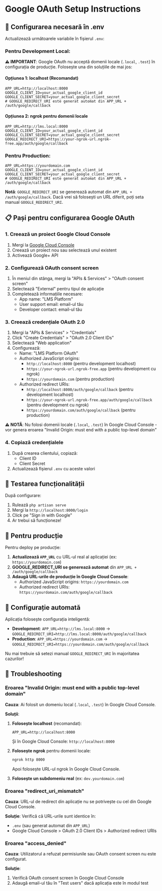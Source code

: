 # Google OAuth Setup Instructions

## 🔧 Configurarea necesară în .env

Actualizează următoarele variabile în fișierul `.env`:

### Pentru Development Local:

**⚠️ IMPORTANT**: Google OAuth nu acceptă domenii locale (`.local`, `.test`) în configurația de producție. Folosește una din soluțiile de mai jos:

#### Opțiunea 1: localhost (Recomandat)
```env
APP_URL=http://localhost:8000
GOOGLE_CLIENT_ID=your_actual_google_client_id
GOOGLE_CLIENT_SECRET=your_actual_google_client_secret
# GOOGLE_REDIRECT_URI este generat automat din APP_URL + /auth/google/callback
```

#### Opțiunea 2: ngrok pentru domenii locale
```env
APP_URL=http://lms.local:8000
GOOGLE_CLIENT_ID=your_actual_google_client_id
GOOGLE_CLIENT_SECRET=your_actual_google_client_secret
GOOGLE_REDIRECT_URI=https://your-ngrok-url.ngrok-free.app/auth/google/callback
```

### Pentru Production:
```env
APP_URL=https://yourdomain.com
GOOGLE_CLIENT_ID=your_actual_google_client_id
GOOGLE_CLIENT_SECRET=your_actual_google_client_secret
# GOOGLE_REDIRECT_URI este generat automat din APP_URL + /auth/google/callback
```

**Notă**: `GOOGLE_REDIRECT_URI` se generează automat din `APP_URL + /auth/google/callback`. Dacă vrei să folosești un URL diferit, poți seta manual `GOOGLE_REDIRECT_URI`.

## 📋 Pași pentru configurarea Google OAuth

### 1. Creează un proiect Google Cloud Console
1. Mergi la [Google Cloud Console](https://console.cloud.google.com/)
2. Creează un proiect nou sau selectează unul existent
3. Activează Google+ API

### 2. Configurează OAuth consent screen
1. În meniul din stânga, mergi la "APIs & Services" > "OAuth consent screen"
2. Selectează "External" pentru tipul de aplicație
3. Completează informațiile necesare:
   - App name: "LMS Platform"
   - User support email: email-ul tău
   - Developer contact: email-ul tău

### 3. Creează credențiale OAuth 2.0
1. Mergi la "APIs & Services" > "Credentials"
2. Click "Create Credentials" > "OAuth 2.0 Client IDs"
3. Selectează "Web application"
4. Configurează:
   - Name: "LMS Platform OAuth"
   - Authorized JavaScript origins: 
     - `http://localhost:8000` (pentru development localhost)
     - `https://your-ngrok-url.ngrok-free.app` (pentru development cu ngrok)
     - `https://yourdomain.com` (pentru production)
   - Authorized redirect URIs: 
     - `http://localhost:8000/auth/google/callback` (pentru development localhost)
     - `https://your-ngrok-url.ngrok-free.app/auth/google/callback` (pentru development cu ngrok)
     - `https://yourdomain.com/auth/google/callback` (pentru production)

**⚠️ NOTĂ**: Nu folosi domenii locale (`.local`, `.test`) în Google Cloud Console - vor genera eroarea "Invalid Origin: must end with a public top-level domain"

### 4. Copiază credențialele
1. După crearea clientului, copiază:
   - Client ID
   - Client Secret
2. Actualizează fișierul `.env` cu aceste valori

## 🧪 Testarea funcționalității

După configurare:
1. Rulează `php artisan serve`
2. Mergi la `http://localhost:8000/login`
3. Click pe "Sign in with Google"
4. Ar trebui să funcționeze!

## 🚀 Pentru producție

Pentru deploy pe producție:
1. **Actualizează `APP_URL`** cu URL-ul real al aplicației (ex: `https://yourdomain.com`)
2. **GOOGLE_REDIRECT_URI se generează automat** din `APP_URL + /auth/google/callback`
3. **Adaugă URL-urile de producție în Google Cloud Console**:
   - Authorized JavaScript origins: `https://yourdomain.com`
   - Authorized redirect URIs: `https://yourdomain.com/auth/google/callback`

## 🔄 Configurație automată

Aplicația folosește configurația inteligentă:
- **Development**: `APP_URL=http://lms.local:8000` → `GOOGLE_REDIRECT_URI=http://lms.local:8000/auth/google/callback`
- **Production**: `APP_URL=https://yourdomain.com` → `GOOGLE_REDIRECT_URI=https://yourdomain.com/auth/google/callback`

Nu mai trebuie să setezi manual `GOOGLE_REDIRECT_URI` în majoritatea cazurilor!

## 🚨 Troubleshooting

### Eroarea "Invalid Origin: must end with a public top-level domain"

**Cauza**: Ai folosit un domeniu local (`.local`, `.test`) în Google Cloud Console.

**Soluții**:
1. **Folosește localhost** (recomandat):
   ```env
   APP_URL=http://localhost:8000
   ```
   Și în Google Cloud Console: `http://localhost:8000`

2. **Folosește ngrok** pentru domenii locale:
   ```bash
   ngrok http 8000
   ```
   Apoi folosește URL-ul ngrok în Google Cloud Console.

3. **Folosește un subdomeniu real** (ex: `dev.yourdomain.com`)

### Eroarea "redirect_uri_mismatch"

**Cauza**: URL-ul de redirect din aplicație nu se potrivește cu cel din Google Cloud Console.

**Soluție**: Verifică că URL-urile sunt identice în:
- `.env` (sau generat automat din `APP_URL`)
- Google Cloud Console > OAuth 2.0 Client IDs > Authorized redirect URIs

### Eroarea "access_denied"

**Cauza**: Utilizatorul a refuzat permisiunile sau OAuth consent screen nu este configurat.

**Soluție**: 
1. Verifică OAuth consent screen în Google Cloud Console
2. Adaugă email-ul tău în "Test users" dacă aplicația este în modul test
